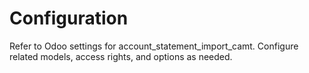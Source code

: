 # Configuration

Refer to Odoo settings for account_statement_import_camt. Configure related models, access rights, and options as needed.
